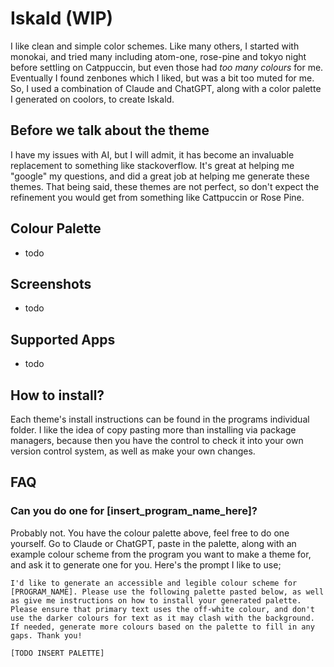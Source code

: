 # Iskald (WIP)

I like clean and simple color schemes. Like many others, I started with monokai, and tried many including atom-one, rose-pine and tokyo night before settling on Catppuccin, but even those had _too many colours_ for me. Eventually I found zenbones which I liked, but was a bit too muted for me. So, I used a combination of Claude and ChatGPT, along with a color palette I generated on coolors, to create Iskald. 

## Before we talk about the theme 

I have my issues with AI, but I will admit, it has become an invaluable replacement to something like stackoverflow. It's great at helping me "google" my questions, and did a great job at helping me generate these themes. That being said, these themes are not perfect, so don't expect the refinement you would get from something like Cattpuccin or Rose Pine. 

## Colour Palette
- todo


## Screenshots 
- todo 

## Supported Apps
- todo 

## How to install?  

Each theme's install instructions can be found in the programs individual folder. I like the idea of copy pasting more than installing via package managers, because then you have the control to check it into your own version control system, as well as make your own changes.


## FAQ 

### Can you do one for [insert_program_name_here]? 

Probably not. You have the colour palette above, feel free to do one yourself. Go to Claude or ChatGPT, paste in the palette, along with an example colour scheme from the program you want to make a theme for, and ask it to generate one for you. Here's the prompt I like to use;

```
I'd like to generate an accessible and legible colour scheme for [PROGRAM_NAME]. Please use the following palette pasted below, as well as give me instructions on how to install your generated palette. Please ensure that primary text uses the off-white colour, and don't use the darker colours for text as it may clash with the background. If needed, generate more colours based on the palette to fill in any gaps. Thank you! 

[TODO INSERT PALETTE]
```
